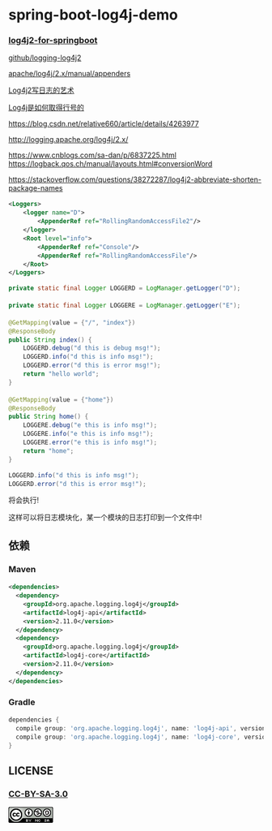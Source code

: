 # spring-boot-log4j-demo

### [log4j2-for-springboot](log4j2-for-springboot.md)

[github/logging-log4j2](https://github.com/apache/logging-log4j2)

[apache/log4j/2.x/manual/appenders](https://logging.apache.org/log4j/2.x/manual/appenders.html)

[Log4j2写日志的艺术](https://blog.csdn.net/scherrer/article/details/73744392)

[Log4j是如何取得行号的](http://flyfoxs.iteye.com/blog/2089996)

https://blog.csdn.net/relative660/article/details/4263977

http://logging.apache.org/log4j/2.x/


https://www.cnblogs.com/sa-dan/p/6837225.html
https://logback.qos.ch/manual/layouts.html#conversionWord

https://stackoverflow.com/questions/38272287/log4j2-abbreviate-shorten-package-names


```xml
<Loggers>
    <logger name="D">
        <AppenderRef ref="RollingRandomAccessFile2"/>
    </logger>
    <Root level="info">
        <AppenderRef ref="Console"/>
        <AppenderRef ref="RollingRandomAccessFile"/>
    </Root>
</Loggers>
```

```java
private static final Logger LOGGERD = LogManager.getLogger("D");

private static final Logger LOGGERE = LogManager.getLogger("E");

@GetMapping(value = {"/", "index"})
@ResponseBody
public String index() {
    LOGGERD.debug("d this is debug msg!");
    LOGGERD.info("d this is info msg!");
    LOGGERD.error("d this is error msg!");
    return "hello world";
}

@GetMapping(value = {"home"})
@ResponseBody
public String home() {
    LOGGERE.debug("e this is info msg!");
    LOGGERE.info("e this is info msg!");
    LOGGERE.error("e this is info msg!");
    return "home";
}
```

```java
LOGGERD.info("d this is info msg!");
LOGGERD.error("d this is error msg!");
```

将会执行!

这样可以将日志模块化，某一个模块的日志打印到一个文件中!

## 依赖

### Maven

```xml
<dependencies>
  <dependency>
    <groupId>org.apache.logging.log4j</groupId>
    <artifactId>log4j-api</artifactId>
    <version>2.11.0</version>
  </dependency>
  <dependency>
    <groupId>org.apache.logging.log4j</groupId>
    <artifactId>log4j-core</artifactId>
    <version>2.11.0</version>
  </dependency>
</dependencies>
```

### Gradle

```groovy
dependencies {
  compile group: 'org.apache.logging.log4j', name: 'log4j-api', version: '2.11.0'
  compile group: 'org.apache.logging.log4j', name: 'log4j-core', version: '2.11.0'
}
```

## LICENSE

### [CC-BY-SA-3.0](https://creativecommons.org/licenses/by-nc-sa/3.0/cn/)

[![](LICENSE.png)](https://creativecommons.org/licenses/by-nc-sa/3.0/cn/)
